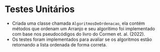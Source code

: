 # Testes Unitários
* Criada uma classe chamada `AlgoritmosDeOrdenacao`, ela contém métodos que ordenam um Arranjo e seu algorítimo foi implementado com base nos pseudocódigos do livro do Cormen et. al. (2022).
* Os testes foram implementados para avaliar se os algoritmos estão retornando a lista ordenada de forma correta.
